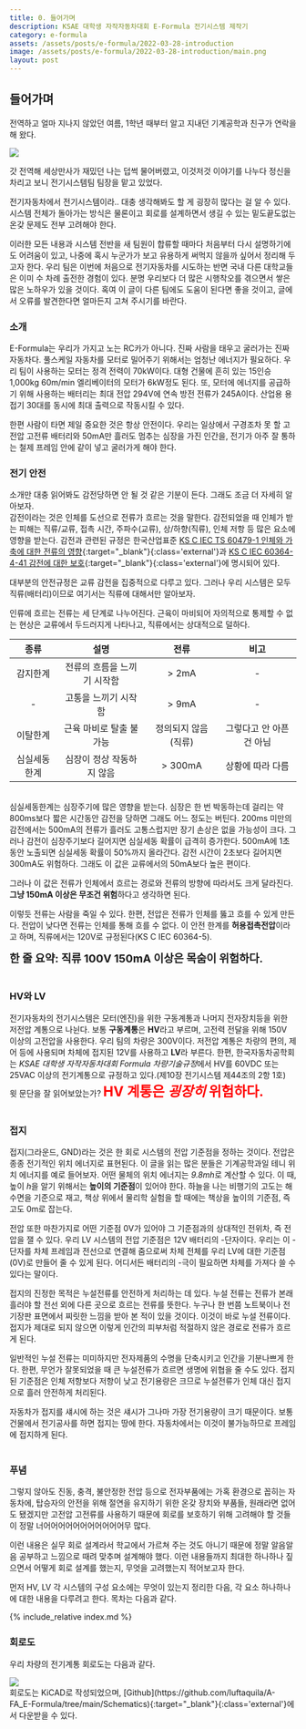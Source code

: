 ```yaml
---
title: 0. 들어가며
description: KSAE 대학생 자작자동차대회 E-Formula 전기시스템 제작기
category: e-formula
assets: /assets/posts/e-formula/2022-03-28-introduction
image: /assets/posts/e-formula/2022-03-28-introduction/main.png
layout: post
---
```


## 들어가며
전역하고 얼마 지나지 않았던 여름, 1학년 때부터 알고 지내던 기계공학과 친구가 연락을 해 왔다.

<div class='center'><img src='{{ page.assets }}/1.png'></div>

갓 전역해 세상만사가 재밌던 나는 덥썩 물어버렸고, 이것저것 이야기를 나누다 정신을 차리고 보니 전기시스템팀 팀장을 맡고 있었다.

전기자동차에서 전기시스템이라.. 대충 생각해봐도 할 게 굉장히 많다는 걸 알 수 있다. 시스템 전체가 돌아가는 방식은 물론이고 회로를 설계하면서 생길 수 있는 밑도끝도없는 온갖 문제도 전부 고려해야 한다.

이러한 모든 내용과 시스템 전반을 새 팀원이 합류할 때마다 처음부터 다시 설명하기에도 어려움이 있고, 나중에 혹시 누군가가 보고 유용하게 써먹지 않을까 싶어서 정리해 두고자 한다. 우리 팀은 이번에 처음으로 전기자동차를 시도하는 반면 국내 다른 대학교들은 이미 수 차례 출전한 경험이 있다. 분명 우리보다 더 많은 시행착오를 겪으면서 쌓은 많은 노하우가 있을 것이다. 혹여 이 글이 다른 팀에도 도움이 된다면 좋을 것이고, 글에서 오류를 발견한다면 얼마든지 고쳐 주시기를 바란다.  

### 소개
E-Formula는 우리가 가지고 노는 RC카가 아니다. 진짜 사람을 태우고 굴러가는 진짜 자동차다. 풀스케일 자동차를 모터로 밀어주기 위해서는 엄청난 에너지가 필요하다. 우리 팀이 사용하는 모터는 정격 전력이 70kW이다. 대형 건물에 흔히 있는 15인승 1,000kg 60m/min 엘리베이터의 모터가 6kW정도 된다. 또, 모터에 에너지를 공급하기 위해 사용하는 배터리는 최대 전압 294V에 연속 방전 전류가 245A이다. 산업용 용접기 30대를 동시에 최대 출력으로 작동시킬 수 있다.  

한편 사람이 타면 제일 중요한 것은 항상 안전이다. 우리는 일상에서 구경조차 못 할 고전압 고전류 배터리와 50mA만 흘러도 멈추는 심장을 가진 인간을, 전기가 아주 잘 통하는 철제 프레임 안에 같이 넣고 굴러가게 해야 한다.

### 전기 안전
소개만 대충 읽어봐도 감전당하면 안 될 것 같은 기분이 든다. 그래도 조금 더 자세히 알아보자.  
감전이라는 것은 인체를 도선으로 전류가 흐르는 것을 말한다. 감전되었을 때 인체가 받는 피해는 직류/교류, 접촉 시간, 주파수(교류), 상/하향(직류), 인체 저항 등 많은 요소에 영향을 받는다. 감전과 관련된 규정은 한국산업표준 [KS C IEC TS 60479-1 인체와 가축에 대한 전류의 영향](https://e-ks.kr/streamdocs/view/sd;streamdocsId=72059198393727169){:target="_blank"}{:class='external'}과 [KS C IEC 60364-4-41 감전에 대한 보호](https://e-ks.kr/streamdocs/view/sd;streamdocsId=72059203249890169){:target="_blank"}{:class='external'}에 명시되어 있다.  

대부분의 안전규정은 교류 감전을 집중적으로 다루고 있다. 그러나 우리 시스템은 모두 직류(배터리)이므로 여기서는 직류에 대해서만 알아보자.  

인류에 흐르는 전류는 세 단계로 나누어진다. 근육이 마비되어 자의적으로 통제할 수 없는 현상은 교류에서 두드러지게 나타나고, 직류에서는 상대적으로 덜하다.

|종류|설명|전류|비고|
|:-:|:--:|:-:|:-:|
|감지한계|전류의 흐름을 느끼기 시작함|> 2mA|-|
|-|고통을 느끼기 시작함|> 9mA|-|
|이탈한계|근육 마비로 탈출 불가능|정의되지 않음(직류)|그렇다고 안 아픈 건 아님|
|심실세동한계|심장이 정상 작동하지 않음|> 300mA|상황에 따라 다름|

<br>
심실세동한계는 심장주기에 많은 영향을 받는다. 심장은 한 번 박동하는데 걸리는 약 800ms보다 짧은 시간동안 감전을 당하면 그래도 어느 정도는 버틴다. 200ms 미만의 감전에서는 500mA의 전류가 흘러도 고통스럽지만 장기 손상은 없을 가능성이 크다. 그러나 감전이 심장주기보다 길어지면 심실세동 확률이 급격히 증가한다. 500mA에 1초동안 노출되면 심실세동 확률이 50%까지 올라간다. 감전 시간이 2초보다 길어지면 300mA도 위험하다. 그래도 이 값은 교류에서의 50mA보다 높은 편이다.

그러나 이 값은 전류가 인체에서 흐르는 경로와 전류의 방향에 따라서도 크게 달라진다. **그냥 150mA 이상은 무조건 위험**하다고 생각하면 된다.

이렇듯 전류는 사람을 죽일 수 있다. 한편, 전압은 전류가 인체를 뚫고 흐를 수 있게 만든다. 전압이 낮다면 전류는 인체를 통해 흐를 수 없다. 이 안전 한계를 **허용접촉전압**이라고 하며, 직류에서는 120V로 규정된다(KS C IEC 60364-5).  

<span style='font-size: 1.2rem'><b>한 줄 요약: 직류 100V 150mA 이상은 목숨이 위험하다.</b></span>
<br>
<br>

### HV와 LV
전기자동차의 전기시스템은 모터(엔진)을 위한 구동계통과 나머지 전자장치등을 위한 저전압 계통으로 나뉜다. 보통 **구동계통**은 **HV**라고 부르며, 고전력 전달을 위해 150V 이상의 고전압을 사용한다. 우리 팀의 차량은 300V이다. 저전압 계통은 차량의 편의, 제어 등에 사용되며 차체에 접지된 12V를 사용하고 **LV**라 부른다. 한편, 한국자동차공학회는 
*KSAE 대학생 자작자동차대회 Formula 차량기술규정*에서 HV를 60VDC 또는 25VAC 이상의 전기계통으로 규정하고 있다.(제10장 전기시스템 제44조의 2항 1호)  
윗 문단을 잘 읽어보았는가? <span style='font-size: 1.5rem; color: red'><b>HV 계통은 <i>굉장히</i> 위험하다.</b></span>  
<br>

### 접지
접지(그라운드, GND)라는 것은 한 회로 시스템의 전압 기준점을 정하는 것이다. 전압은 종종 전기적인 위치 에너지로 표현된다. 이 글을 읽는 많은 분들은 기계공학과일 테니 위치 에너지를 예로 들어보자. 어떤 물체의 위치 에너지는 <dfn>9.8mh</dfn>로 계산할 수 있다. 이 때, 높이 <dfn>h</dfn>을 알기 위해서는 **높이의 기준점**이 있어야 한다. 하늘을 나는 비행기의 고도는 해수면을 기준으로 재고, 책상 위에서 물리학 실험을 할 때에는 책상을 높이의 기준점, 즉 고도 0m로 잡는다.

전압 또한 마찬가지로 어떤 기준점 0V가 있어야 그 기준점과의 상대적인 전위차, 즉 전압을 잴 수 있다. 우리 LV 시스템의 전압 기준점은 12V 배터리의 -단자이다. 우리는 이 -단자를 차체 프레임과 전선으로 연결해 줌으로써 차체 전체를 우리 LV에 대한 기준점(0V)로 만들어 줄 수 있게 된다. 어디서든 배터리의 -극이 필요하면 차체를 가져다 쓸 수 있다는 말이다.

접지의 진정한 목적은 누설전류를 안전하게 처리하는 데 있다. 누설 전류는 전류가 본래 흘러야 할 전선 외에 다른 곳으로 흐르는 전류를 뜻한다. 누구나 한 번쯤 노트북이나 전기장판 표면에서 찌릿한 느낌을 받아 본 적이 있을 것이다. 이것이 바로 누설 전류이다. 접지가 제대로 되지 않으면 이렇게 인간의 피부처럼 적절하지 않은 경로로 전류가 흐르게 된다.

일반적인 누설 전류는 미미하지만 전자제품의 수명을 단축시키고 인간을 기분나쁘게 한다. 한편, 무언가 잘못되었을 때 큰 누설전류가 흐르면 생명에 위협을 줄 수도 있다. 접지된 기준점은 인체 저항보다 저항이 낮고 전기용량은 크므로 누설전류가 인체 대신 접지으로 흘러 안전하게 처리된다.

자동차가 접지를 섀시에 하는 것은 섀시가 그나마 가장 전기용량이 크기 때문이다. 보통 건물에서 전기공사를 하면 접지는 땅에 한다. 자동차에서는 이것이 불가능하므로 프레임에 접지하게 된다.  
<br>

### 푸념
그렇지 않아도 진동, 충격, 불안정한 전압 등으로 전자부품에는 가혹 환경으로 꼽히는 자동차에, 탑승자의 안전을 위해 절연을 유지하기 위한 온갖 장치와 부품들, 원래라면 없어도 됐겠지만 고전압 고전류를 사용하기 때문에 회로를 보호하기 위해 고려해야 할 것들이 정말 너어어어어어어어어어어어무 많다.  

이런 내용은 실무 회로 설계라서 학교에서 가르쳐 주는 것도 아니기 때문에 정말 알음알음 공부하고 느낌으로 때려 맞추며 설계해야 했다. 이런 내용들까지 최대한 하나하나 짚으면서 어떻게 회로 설계를 했는지, 무엇을 고려했는지 적어보고자 한다.  

먼저 HV, LV 각 시스템의 구성 요소에는 무엇이 있는지 정리한 다음, 각 요소 하나하나에 대한 내용을 다루려고 한다. 목차는 다음과 같다.

{% include_relative index.md %}

### 회로도
우리 차량의 전기계통 회로도는 다음과 같다.
<div class='center'><img src='{{ page.assets }}/main.png'></div>
회로도는 KiCAD로 작성되었으며, [Github](https://github.com/luftaquila/A-FA_E-Formula/tree/main/Schematics){:target="_blank"}{:class='external'}에서 다운받을 수 있다. 